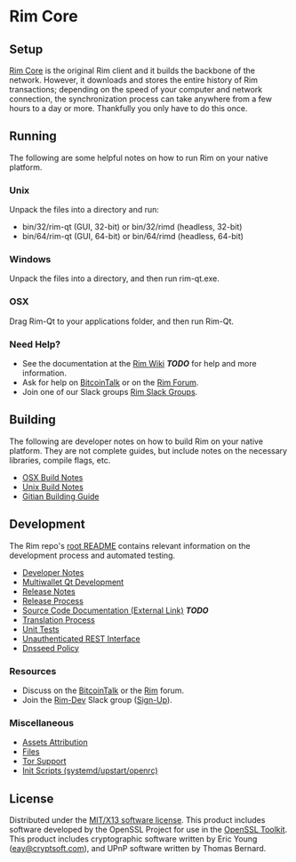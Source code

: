 Rim Core
=====================

Setup
---------------------
[Rim Core](http://rimecoin.io) is the original Rim client and it builds the backbone of the network. However, it downloads and stores the entire history of Rim transactions; depending on the speed of your computer and network connection, the synchronization process can take anywhere from a few hours to a day or more. Thankfully you only have to do this once.

Running
---------------------
The following are some helpful notes on how to run Rim on your native platform.

### Unix

Unpack the files into a directory and run:

- bin/32/rim-qt (GUI, 32-bit) or bin/32/rimd (headless, 32-bit)
- bin/64/rim-qt (GUI, 64-bit) or bin/64/rimd (headless, 64-bit)

### Windows

Unpack the files into a directory, and then run rim-qt.exe.

### OSX

Drag Rim-Qt to your applications folder, and then run Rim-Qt.

### Need Help?

* See the documentation at the [Rim Wiki](https://en.bitcoin.it/wiki/Main_Page) ***TODO***
for help and more information.
* Ask for help on [BitcoinTalk](https://bitcointalk.org/index.php?topic=1262920.0) or on the [Rim Forum](http://forum.rim.org/).
* Join one of our Slack groups [Rim Slack Groups](https://rim.org/slack-logins/).

Building
---------------------
The following are developer notes on how to build Rim on your native platform. They are not complete guides, but include notes on the necessary libraries, compile flags, etc.

- [OSX Build Notes](build-osx.md)
- [Unix Build Notes](build-unix.md)
- [Gitian Building Guide](gitian-building.md)

Development
---------------------
The Rim repo's [root README](https://github.com/Rim-Project/Rim/blob/master/README.md) contains relevant information on the development process and automated testing.

- [Developer Notes](developer-notes.md)
- [Multiwallet Qt Development](multiwallet-qt.md)
- [Release Notes](release-notes.md)
- [Release Process](release-process.md)
- [Source Code Documentation (External Link)](https://dev.visucore.com/bitcoin/doxygen/) ***TODO***
- [Translation Process](translation_process.md)
- [Unit Tests](unit-tests.md)
- [Unauthenticated REST Interface](REST-interface.md)
- [Dnsseed Policy](dnsseed-policy.md)

### Resources

* Discuss on the [BitcoinTalk](https://bitcointalk.org/index.php?topic=1262920.0) or the [Rim](http://forum.rim.org/) forum.
* Join the [Rim-Dev](https://rim-dev.slack.com/) Slack group ([Sign-Up](https://rim-dev.herokuapp.com/)).

### Miscellaneous
- [Assets Attribution](assets-attribution.md)
- [Files](files.md)
- [Tor Support](tor.md)
- [Init Scripts (systemd/upstart/openrc)](init.md)

License
---------------------
Distributed under the [MIT/X13 software license](http://www.opensource.org/licenses/mit-license.php).
This product includes software developed by the OpenSSL Project for use in the [OpenSSL Toolkit](https://www.openssl.org/). This product includes
cryptographic software written by Eric Young ([eay@cryptsoft.com](mailto:eay@cryptsoft.com)), and UPnP software written by Thomas Bernard.
